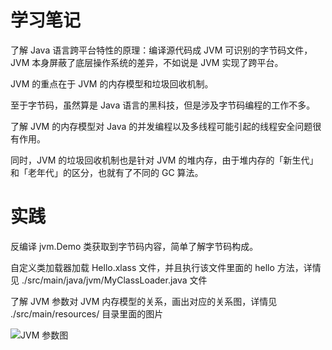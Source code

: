 # 学习笔记

了解 Java 语言跨平台特性的原理：编译源代码成 JVM 可识别的字节码文件，JVM 本身屏蔽了底层操作系统的差异，不如说是 JVM 实现了跨平台。

JVM 的重点在于 JVM 的内存模型和垃圾回收机制。

至于字节码，虽然算是 Java 语言的黑科技，但是涉及字节码编程的工作不多。

了解 JVM 的内存模型对 Java 的并发编程以及多线程可能引起的线程安全问题很有作用。

同时，JVM 的垃圾回收机制也是针对 JVM 的堆内存，由于堆内存的「新生代」和「老年代」的区分，也就有了不同的 GC 算法。

# 实践

反编译 jvm.Demo 类获取到字节码内容，简单了解字节码构成。

自定义类加载器加载 Hello.xlass 文件，并且执行该文件里面的 hello 方法，详情见 ./src/main/java/jvm/MyClassLoader.java 文件

了解 JVM 参数对 JVM 内存模型的关系，画出对应的关系图，详情见 ./src/main/resources/ 目录里面的图片

![JVM 参数图](https://github.com/Idiot-Alex/JAVA-000/blob/main/Week_01/src/main/resources/images/JVM-args.png?raw=true)


